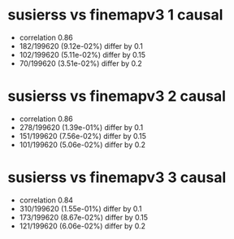 # susierss vs finemapv3  1 causal

- correlation 0.86
- 182/199620 (9.12e-02%) differ by 0.1
- 102/199620 (5.11e-02%) differ by 0.15
- 70/199620 (3.51e-02%) differ by 0.2


# susierss vs finemapv3  2 causal

- correlation 0.86
- 278/199620 (1.39e-01%) differ by 0.1
- 151/199620 (7.56e-02%) differ by 0.15
- 101/199620 (5.06e-02%) differ by 0.2


# susierss vs finemapv3  3 causal

- correlation 0.84
- 310/199620 (1.55e-01%) differ by 0.1
- 173/199620 (8.67e-02%) differ by 0.15
- 121/199620 (6.06e-02%) differ by 0.2



